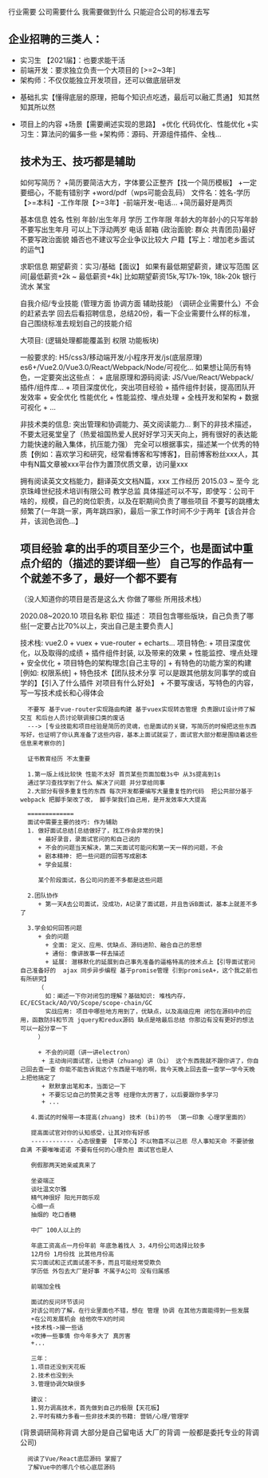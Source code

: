 行业需要
公司需要什么 我需要做到什么 只能迎合公司的标准去写

## 企业招聘的三类人：
- 实习生 【2021届】：也要求能干活
- 前端开发：要求独立负责一个大项目的 [>=2~3年]
- 架构师：不仅仅能独立开发项目，还可以做底层研发

+ 基础扎实【懂得底层的原理，把每个知识点吃透，最后可以融汇贯通】
  知其然知其所以然
+ 项目上的内容
  +场景【需要阐述实现的思路】
  +优化  代码优化、性能优化
  +实习生：算法问的偏多一些
  +架构师：源码、开源组件插件、全栈...
  
  技术为王、技巧都是辅助
  ---------
  如何写简历？
    +简历要简洁大方，字体要公正整齐【找一个简历模板】
    +一定要细心，不能有错别字
    +word/pdf（wps可能会乱码） 文件名：姓名-学历【>=本科】-工作年限【>=3年】-前端开发-电话...
    +简历最好是两页
    
  基本信息
    姓名 性别 年龄/出生年月 学历 工作年限 年龄大的年龄小的只写年龄 不要写出生年月 可以上下浮动两岁
    电话 邮箱 (政治面貌: 群众 共青团员)最好不要写政治面貌 婚否也不建议写企业争议比较大
    户籍【写上：增加老乡面试的运气】
  
  求职信息
    期望薪资：实习/基础【面议】
            如果有最低期望薪资，建议写范围 
            区间[最低薪资+2k ~ 最低薪资+4k] 比如期望薪资15k,写17k-19k, 18k-20k
            银行流水 某宝
            
  自我介绍/专业技能  (管理方面 协调方面 辅助技能)
    （调研企业需要什么）不会的赶紧去学
    回去后看招聘信息，总结20份，看一下企业需要什么样的标准，自己围绕标准去规划自己的技能介绍
    
    大项目: (逻辑处理都能覆盖到 权限 功能板块)
    
    一般要求的: H5/css3/移动端开发/小程序开发/js(底层原理) es6+/Vue2.0/Vue3.0/React/Webpack/Node/可视化...
    如果想让简历有特色，一定要突出这些点：
        + 底层原理和源码阅读: JS/Vue/React/Webpack/插件/组件库...
        + 项目深度优化，突出项目经验
        + 插件组件封装，提高团队开发效率
        + 安全优化 性能优化
        + 性能监控、埋点处理
        + 全栈开发和架构
        + 数据可视化
        + ...
    
    非技术类的信息: 突出管理和协调能力、英文阅读能力...
    剩下的非技术描述，不要太冠冕堂皇了（热爱祖国热爱人民好好学习天天向上，拥有很好的表达能力能快速的融入集体，抗压能力强）
    完全可以根据事实，描述某一个优秀的特质【例如：喜欢学习和研究，经常看博客和写博客】，目前博客粉丝xxx人，其中有N篇文章被xxx平台作为置顶优质文章，访问量xxx
    
    拥有阅读英文文档能力，翻译英文文档N篇，xxx
  工作经历
    2015.03 ~ 至今 北京珠峰世纪技术培训有限公司 教学总监
    具体描述可以不写，即使写：公司干啥的，规模，自己的岗位职责，以及在职期间负责了哪些项目
    不要写的跳槽太频繁了(一年跳一家，两年跳四家)，最后一家工作时间不少于两年【该合并合并，该润色润色...】
    
  项目经验
    拿的出手的项目至少三个，也是面试中重点介绍的（描述的要详细一些）
    自己写的作品有一个就差不多了，最好一个都不要有
    -----
    （没人知道你的项目是否是这么大 你做了哪些 所用技术栈）
    
    2020.08~2020.10 项目名称 职位
    描述： 项目包含哪些版块，自己负责了哪些[一定要占比70%以上，突出自己是主要负责人]
    
    技术栈: vue2.0 + vuex + vue-router + echarts...
    项目特色:
        + 项目深度优化，以及取得的成绩
        + 插件组件封装, 以及带来的效果
        + 性能监控、埋点处理
        + 安全优化
        + 项目特色的架构理念[自己主导的]
        + 有特色的功能方案的构建[例如: 权限系统]
        + 特色技术【团队技术分享 可以是跟其他朋友同事学的或自学的】【引入了什么插件 对项目有什么好处】 
        + 不要写废话，写特色的内容，写一写技术成长和心得体会
        
        不要写 基于vue-router实现路由构建 基于vuex实现转态管理 负责跟UI设计师了解交互 和后台人员讨论联调接口类的废话
        ---> [专业技能和项目经验是简历的灵魂，也是面试的关键，写简历的时候把这些东西写好，也证明了你认真准备了这些内容，基本上面试就妥了，面试官大部分都是围绕着这些信息来考察你的]
        
        证书教育经历 不太重要
        
        1.第一版上线比较快 性能不太好 首页某些页面加载3s中 从3s提高到1s
        通过学习查找学到了什么 解决了问题 并分享给同事
        2.大部分有很多重复性的东西 每次开发都要编写大量重复性的代码  把公共部分基于webpack 把脚手架改了改， 脚手架我们自己用，是开发效率大大提高
        
        =============
        面试中需要主要的技巧: 作为辅助
        1. 做好面试总结[总结做好了，找工作会非常的快]
           + 最好录音，录面试官问的和自己说的
           + 不会的问题当天解决，第二天面试可能问和第一天一样的问题，不会
           + 剧本精神: 把一些问题的回答写成剧本
           + 学会延展: 
           
           某个阶段面试，各公司问的差不多都是这些问题
        
        2.团队协作
           + 第一天A去公司面试，没成功，A记录了面试题，并且告诉B面试，基本上就差不多了
        
        3.学会如何回答问题
           + 会的问题
             + 全面: 定义、应用、优缺点、源码进阶、融合自己的思想
             + 通俗: 像讲故事一样去描述
             + 延展: 潜移默化的延展到自己事先准备的逼格特高的技术点上【引导面试官问自己准备好的  ajax 同步异步编程 基于promise管理 引到promiseA+，这个我之前也有所研究】
           （
             如：阐述一下你对闭包的理解？基础知识: 堆栈内存，EC/ECStack/AO/VO/Scope/scope-chain/GC
             实战应用: 项目中哪些地方用到了，优缺点，以及高级应用 闭包在源码中的应用，函数防抖和节流 jquery和redux源码 缺点是啥最后总结 你那边有没有更好的想法可以一起分享一下
           ）
           
           + 不会的问题（讲一讲electron）
            + 主动询问面试官，让他讲（zhuang）讲（bi） 这个东西我就不跟你讲了，你自己回去查一查 你能不能告诉我这个东西是干啥的啊，我今天晚上回去查一查学一学今天晚上把他搞定了
            + 默默拿出笔和本，当面记一下
            + 不要忘记自己的赞美之言等 经理你太厉害了，以后要跟你多学习
            + ...
           
         4.面试的时候带一本提高(zhuang) 技术 (bi)的书 （第一印象 心理学里面的）
         
         提高面试官对你的认知感受，让其对你有好感
         ------------ 心态很重要 【平常心】不以物喜不以己悲 尽人事知天命 不要骄傲自满 不要唯唯诺诺 不要有任何的心理负担 面试官也是人
         
         例假那两天她亲戚真来了
            
         坐姿端正
         谈吐温文尔雅
         精气神很好 阳光开朗乐观
         心细一点
         抽烟的 吃口香糖
         
         中厂 100人以上的
         
         年底工资高点一月份年前 年底急着找人 3，4月份公司选择比较多
         12月份 1月份找 比其他月份高 
         实习面试和正式面试差不多，而且可能经常受欺负
         学历低 外包去大厂是好事 不属于A公司 没有归属感
         
         前端加全栈
         
         面试的反问环节该问
         对该公司的了解，在行业里面也不错，想在 管理 协调 在其他方面能得到一些发展
         +在公司发展机会 给他吹牛X的时间
         +技术栈->接一些话
         +吹捧一些事情 你今年多大了 真厉害
         +...
                 
         三年：
         1.项目还没到天花板
         2.技术也没到头
         3.管理协调欠缺很多        
         
         建议：
         1.努力调高技术，首先做到自己的极限【天花板】
         2.平时有精力多看一些非技术类的书籍: 营销/心理/管理学
      
    
    
    
    (背景调研简称背调  大部分是自己留电话
    大厂的背调 一般都是委托专业的背调公司)
    
        
        
        
        阅读了Vue/React底层源码 掌握了
        了解Vue中的哪几个核心底层源码
                     
